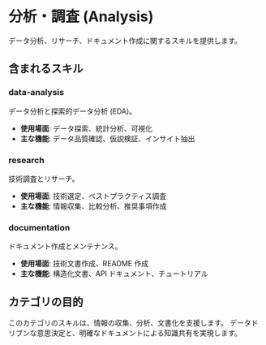 # 分析・調査 (Analysis)

データ分析、リサーチ、ドキュメント作成に関するスキルを提供します。

## 含まれるスキル

### data-analysis

データ分析と探索的データ分析 (EDA)。

- **使用場面**: データ探索、統計分析、可視化
- **主な機能**: データ品質確認、仮説検証、インサイト抽出

### research

技術調査とリサーチ。

- **使用場面**: 技術選定、ベストプラクティス調査
- **主な機能**: 情報収集、比較分析、推奨事項作成

### documentation

ドキュメント作成とメンテナンス。

- **使用場面**: 技術文書作成、README 作成
- **主な機能**: 構造化文書、API ドキュメント、チュートリアル

## カテゴリの目的

このカテゴリのスキルは、情報の収集、分析、文書化を支援します。
データドリブンな意思決定と、明確なドキュメントによる知識共有を実現します。
